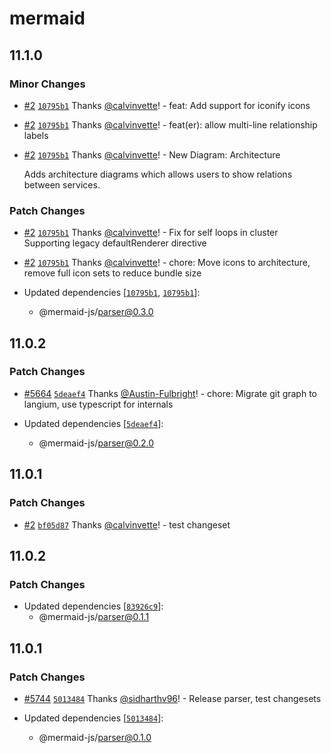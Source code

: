 # mermaid

## 11.1.0

### Minor Changes

- [#2](https://github.com/calvinvette/mermaid/pull/2) [`10795b1`](https://github.com/mermaid-js/mermaid/commit/10795b1d89ecdf43a6414baa2cb37f585549b989) Thanks [@calvinvette](https://github.com/calvinvette)! - feat: Add support for iconify icons

- [#2](https://github.com/calvinvette/mermaid/pull/2) [`10795b1`](https://github.com/mermaid-js/mermaid/commit/10795b1d89ecdf43a6414baa2cb37f585549b989) Thanks [@calvinvette](https://github.com/calvinvette)! - feat(er): allow multi-line relationship labels

- [#2](https://github.com/calvinvette/mermaid/pull/2) [`10795b1`](https://github.com/mermaid-js/mermaid/commit/10795b1d89ecdf43a6414baa2cb37f585549b989) Thanks [@calvinvette](https://github.com/calvinvette)! - New Diagram: Architecture

  Adds architecture diagrams which allows users to show relations between services.

### Patch Changes

- [#2](https://github.com/calvinvette/mermaid/pull/2) [`10795b1`](https://github.com/mermaid-js/mermaid/commit/10795b1d89ecdf43a6414baa2cb37f585549b989) Thanks [@calvinvette](https://github.com/calvinvette)! - Fix for self loops in cluster
  Supporting legacy defaultRenderer directive

- [#2](https://github.com/calvinvette/mermaid/pull/2) [`10795b1`](https://github.com/mermaid-js/mermaid/commit/10795b1d89ecdf43a6414baa2cb37f585549b989) Thanks [@calvinvette](https://github.com/calvinvette)! - chore: Move icons to architecture, remove full icon sets to reduce bundle size

- Updated dependencies [[`10795b1`](https://github.com/mermaid-js/mermaid/commit/10795b1d89ecdf43a6414baa2cb37f585549b989), [`10795b1`](https://github.com/mermaid-js/mermaid/commit/10795b1d89ecdf43a6414baa2cb37f585549b989)]:
  - @mermaid-js/parser@0.3.0

## 11.0.2

### Patch Changes

- [#5664](https://github.com/mermaid-js/mermaid/pull/5664) [`5deaef4`](https://github.com/mermaid-js/mermaid/commit/5deaef456e74d796866431c26f69360e4e74dbff) Thanks [@Austin-Fulbright](https://github.com/Austin-Fulbright)! - chore: Migrate git graph to langium, use typescript for internals

- Updated dependencies [[`5deaef4`](https://github.com/mermaid-js/mermaid/commit/5deaef456e74d796866431c26f69360e4e74dbff)]:
  - @mermaid-js/parser@0.2.0

## 11.0.1

### Patch Changes

- [#2](https://github.com/calvinvette/mermaid/pull/2) [`bf05d87`](https://github.com/mermaid-js/mermaid/commit/bf05d8781edacb580fdb053da167e968b7570117) Thanks [@calvinvette](https://github.com/calvinvette)! - test changeset

## 11.0.2

### Patch Changes

- Updated dependencies [[`83926c9`](https://github.com/mermaid-js/mermaid/commit/83926c9707b09c34e300888186250191ee8ae30a)]:
  - @mermaid-js/parser@0.1.1

## 11.0.1

### Patch Changes

- [#5744](https://github.com/mermaid-js/mermaid/pull/5744) [`5013484`](https://github.com/mermaid-js/mermaid/commit/50134849246141ec400e33e08c12c10539b84de9) Thanks [@sidharthv96](https://github.com/sidharthv96)! - Release parser, test changesets

- Updated dependencies [[`5013484`](https://github.com/mermaid-js/mermaid/commit/50134849246141ec400e33e08c12c10539b84de9)]:
  - @mermaid-js/parser@0.1.0
